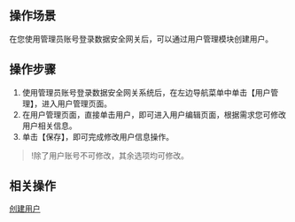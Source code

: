 ## 操作场景

在您使用管理员账号登录数据安全网关后，可以通过用户管理模块创建用户。


## 操作步骤

1. 使用管理员账号登录数据安全网关系统后，在左边导航菜单中单击【用户管理】，进入用户管理页面。
2. 在用户管理页面，直接单击用户，即可进入用户编辑页面，根据需求您可修改用户相关信息。
3. 单击【保存】，即可完成修改用户信息操作。

>!除了用户账号不可修改，其余选项均可修改。
## 相关操作
[创建用户](https://cloud.tencent.com/document/product/1025/32074)




